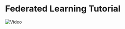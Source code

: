 # Federated Learning Tutorial

[![Video](https://i.imgur.com/801C1JN.png)](https://youtu.be/gOHSewZawoo)
